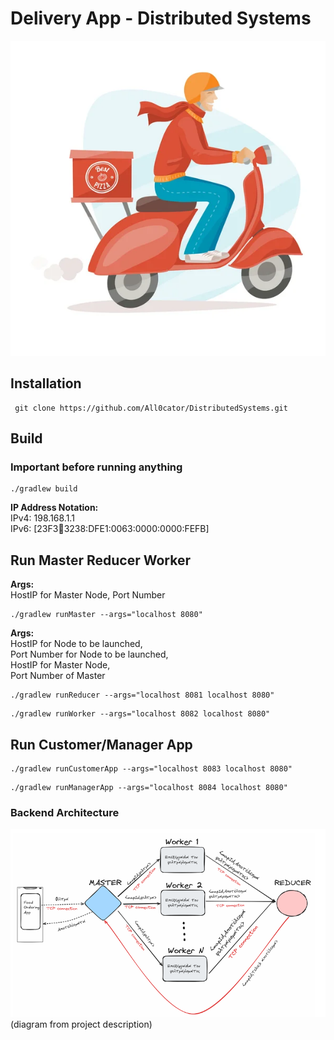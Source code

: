 # Delivery App - Distributed Systems



![alt text](src/main/resources/DeliveryImage.png)

## **Installation**

```
 git clone https://github.com/All0cator/DistributedSystems.git
```

## **Build**
### **Important before running anything**
```
./gradlew build
```

**IP Address Notation:**   
IPv4: 198.168.1.1  
IPv6: [23F3:1234:3238:DFE1:0063:0000:0000:FEFB]

## **Run Master Reducer Worker**
**Args:**  
HostIP for Master Node, Port Number
```
./gradlew runMaster --args="localhost 8080"
```
**Args:**   
HostIP for Node to be launched,  
Port Number for Node to be launched,  
HostIP for Master Node,  
Port Number of Master
```
./gradlew runReducer --args="localhost 8081 localhost 8080"
```
```
./gradlew runWorker --args="localhost 8082 localhost 8080"
```

## **Run Customer/Manager App**
```
./gradlew runCustomerApp --args="localhost 8083 localhost 8080"
```
```
./gradlew runManagerApp --args="localhost 8084 localhost 8080"
```

### Backend Architecture

![alt text](src/main/resources/BackendArchitecture.png)
(diagram from project description)
